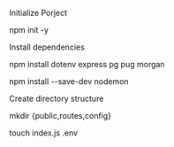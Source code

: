 Initialize  Porject

npm init -y

Install dependencies

npm install dotenv express pg pug morgan

npm install --save-dev nodemon

Create directory structure

mkdir {public,routes,config}

touch index.js .env

